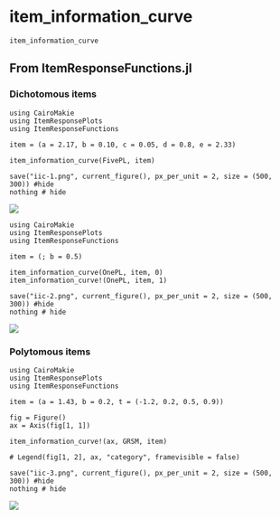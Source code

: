 # item\_information\_curve

```@docs; canonical=false
item_information_curve
```

## From ItemResponseFunctions.jl
### Dichotomous items
```@example iic-1
using CairoMakie
using ItemResponsePlots
using ItemResponseFunctions

item = (a = 2.17, b = 0.10, c = 0.05, d = 0.8, e = 2.33)

item_information_curve(FivePL, item)

save("iic-1.png", current_figure(), px_per_unit = 2, size = (500, 300)) #hide
nothing # hide
```

![](iic-1.png)

```@example iic-2
using CairoMakie
using ItemResponsePlots
using ItemResponseFunctions

item = (; b = 0.5)

item_information_curve(OnePL, item, 0)
item_information_curve!(OnePL, item, 1)

save("iic-2.png", current_figure(), px_per_unit = 2, size = (500, 300)) #hide
nothing # hide
```

![](iic-2.png)

### Polytomous items
```@example iic-3 
using CairoMakie
using ItemResponsePlots
using ItemResponseFunctions

item = (a = 1.43, b = 0.2, t = (-1.2, 0.2, 0.5, 0.9))

fig = Figure()
ax = Axis(fig[1, 1])

item_information_curve!(ax, GRSM, item)

# Legend(fig[1, 2], ax, "category", framevisible = false)

save("iic-3.png", current_figure(), px_per_unit = 2, size = (500, 300)) #hide
nothing # hide
```

![](iic-3.png)
